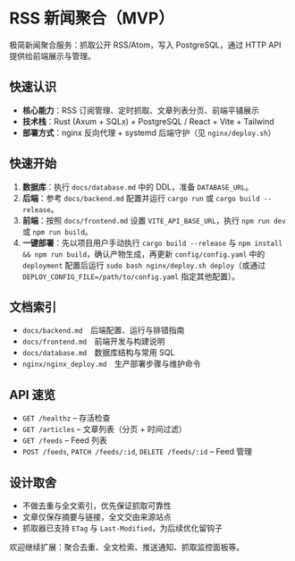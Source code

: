 # RSS 新闻聚合（MVP）

极简新闻聚合服务：抓取公开 RSS/Atom，写入 PostgreSQL，通过 HTTP API 提供给前端展示与管理。

## 快速认识
- **核心能力**：RSS 订阅管理、定时抓取、文章列表分页、前端平铺展示
- **技术栈**：Rust (Axum + SQLx) + PostgreSQL / React + Vite + Tailwind
- **部署方式**：nginx 反向代理 + systemd 后端守护（见 `nginx/deploy.sh`）

## 快速开始
1. **数据库**：执行 `docs/database.md` 中的 DDL，准备 `DATABASE_URL`。
2. **后端**：参考 `docs/backend.md` 配置并运行 `cargo run` 或 `cargo build --release`。
3. **前端**：按照 `docs/frontend.md` 设置 `VITE_API_BASE_URL`，执行 `npm run dev` 或 `npm run build`。
4. **一键部署**：先以项目用户手动执行 `cargo build --release` 与 `npm install && npm run build`，确认产物生成，再更新 `config/config.yaml` 中的 `deployment` 配置后运行 `sudo bash nginx/deploy.sh deploy`（或通过 `DEPLOY_CONFIG_FILE=/path/to/config.yaml` 指定其他配置）。

## 文档索引
- `docs/backend.md` 后端配置、运行与排错指南
- `docs/frontend.md` 前端开发与构建说明
- `docs/database.md` 数据库结构与常用 SQL
- `nginx/nginx_deploy.md` 生产部署步骤与维护命令

## API 速览
- `GET /healthz` – 存活检查
- `GET /articles` – 文章列表（分页 + 时间过滤）
- `GET /feeds` – Feed 列表
- `POST /feeds`, `PATCH /feeds/:id`, `DELETE /feeds/:id` – Feed 管理

## 设计取舍
- 不做去重与全文索引，优先保证抓取可靠性
- 文章仅保存摘要与链接，全文交由来源站点
- 抓取器已支持 `ETag` 与 `Last-Modified`，为后续优化留钩子

欢迎继续扩展：聚合去重、全文检索、推送通知、抓取监控面板等。
